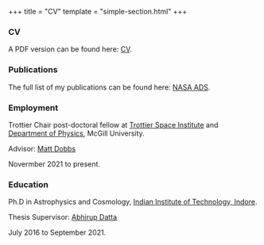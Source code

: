 +++
title = "CV"
template = "simple-section.html"
+++

### CV

A PDF version can be found here:  [CV](https://github.com/Arnab-half-blood-prince/CV/blob/main/Updated_CV_arnab.pdf).

### Publications

The full list of my publications can be found here:  [NASA ADS]("https://ui.adsabs.harvard.edu/search/q=docs(library%2F0M0G3dsjSNeXotLDUmsR6Q)&sort=date%20desc%2C%20bibcode%20desc&p_=0").

### Employment

Trottier Chair post-doctoral fellow at [Trottier Space Institute](https://tsi.mcgill.ca/) and [Department of Physics](https://www.physics.mcgill.ca/), McGill University.

Advisor: [Matt Dobbs](https://sites.google.com/a/mcgillcosmology.ca/mcgillcosmology/matt-dobbs?authuser=0)

Novermber 2021 to present.

### Education

Ph.D in Astrophysics and Cosmology, [Indian Institute of Technology, Indore](https://aase.iiti.ac.in/).

Thesis Supervisor: [Abhirup Datta](https://sites.google.com/iiti.ac.in/abhirupdatta/)

July 2016 to September 2021.

